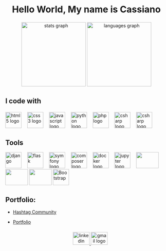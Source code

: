 <h1 align="center">Hello World, My name is Cassiano</h1>

###

<div align="center">
  <img src="https://github-readme-stats.vercel.app/api?username=CassianoOliveira23&hide_title=false&hide_rank=false&show_icons=true&include_all_commits=true&count_private=true&disable_animations=false&theme=great-gatsby&locale=en&hide_border=false&order=1" height="200" alt="stats graph"/>
  <img src="https://github-readme-stats.vercel.app/api/top-langs?username=CassianoOliveira23&locale=en&hide_title=false&layout=compact&card_width=320&langs_count=15&theme=great-gatsby&hide_border=false&order=2" height="200" alt="languages graph"  />

</div>

###

<p align="left"></p>

###

<h2 align="left">I code with</h2>

###

<div align="left">
  <img src="https://cdn.jsdelivr.net/gh/devicons/devicon/icons/html5/html5-original.svg" width="50" height="50" alt="html5 logo"  />
  <img width="10" />
  <img src="https://cdn.jsdelivr.net/gh/devicons/devicon/icons/css3/css3-original.svg" width="50" height="50" alt="css3 logo"  />
  <img width="10" />
  <img src="https://cdn.jsdelivr.net/gh/devicons/devicon/icons/javascript/javascript-original.svg" width="50" height="50" alt="javascript logo"  />
  <img width="10" />
  <img src="https://cdn.jsdelivr.net/gh/devicons/devicon/icons/python/python-original.svg" width="50" height="50" alt="python logo"  />
  <img width="10" />
  <img src="https://cdn.jsdelivr.net/gh/devicons/devicon/icons/php/php-original.svg" width="50" height="50" alt="php logo"  />
  <img width="10" />
  <img src="https://cdn.jsdelivr.net/gh/devicons/devicon/icons/csharp/csharp-original.svg" width="50" height="50" alt="csharp logo"  />
  <img width="10" />
  <img src="https://cdn.jsdelivr.net/gh/devicons/devicon/icons/c/c-original.svg" width="50" height="50" alt="csharp logo"  />

</div>

###

<h2 align="left">Tools</h2>
<div align="left">
  <img src="https://cdn.worldvectorlogo.com/logos/django.svg" alt="django" width="50" height="50"/>
  <img width="10" />
  <img src="https://www.vectorlogo.zone/logos/pocoo_flask/pocoo_flask-icon.svg" alt="flask" width="50" height="50"/> 
  <img width="10" />
  <img src="https://cdn.jsdelivr.net/gh/devicons/devicon/icons/symfony/symfony-original.svg" width="50" height="50" alt="symfony logo"  />
  <img width="10" />
  <img src="https://cdn.jsdelivr.net/gh/devicons/devicon/icons/composer/composer-original.svg" width="50" height="50" alt="composer logo"  />
  <img width="10" />
  <img src="https://cdn.jsdelivr.net/gh/devicons/devicon/icons/docker/docker-original.svg" width="50" height="50" alt="docker logo"  />
  <img width="10" />
  <img src="https://cdn.jsdelivr.net/gh/devicons/devicon/icons/jupyter/jupyter-original.svg" width="50" height="50" alt="jupyter logo"  />
  <img width="10" />
  <img src="https://cdn.jsdelivr.net/gh/devicons/devicon@latest/icons/mysql/mysql-original.svg" align="left center" width="70" height="50"/>
  <img src="https://cdn.jsdelivr.net/gh/devicons/devicon@latest/icons/postgresql/postgresql-original.svg" align="left center" width="70" height="50"/>
  <img src="https://cdn.jsdelivr.net/gh/devicons/devicon@latest/icons/sqlite/sqlite-original.svg" align="left center" width="70" height="50"/>
  <img   width="50" height="50" title="Bootstrap" src="https://cdn.jsdelivr.net/gh/devicons/devicon/icons/bootstrap/bootstrap-original.svg">
</div>

  

###
</div>

###

<!-- Portfolio -->
## Portfolio:
- [Hashtag Community](https://github.com/CassianoOliveira23/Hashtag-community.git)
- [Portfolio](https://portfolio-frontend-dusky-two.vercel.app/)




  ###

  <div align="center">
  <a href="https://www.linkedin.com/in/cassiano-oliveira-074950a7/" target="_blank">
    <img src="https://raw.githubusercontent.com/maurodesouza/profile-readme-generator/master/src/assets/icons/social/linkedin/default.svg" width="52" height="40" alt="linkedin logo"  />
  </a>
  <a href = "mailto:cassiano.borba@rede.ulbra.br" target="_blank">
    <img src="https://raw.githubusercontent.com/maurodesouza/profile-readme-generator/master/src/assets/icons/social/gmail/default.svg" width="52" height="40" alt="gmail logo"  />
  </a>
 </div>
 



